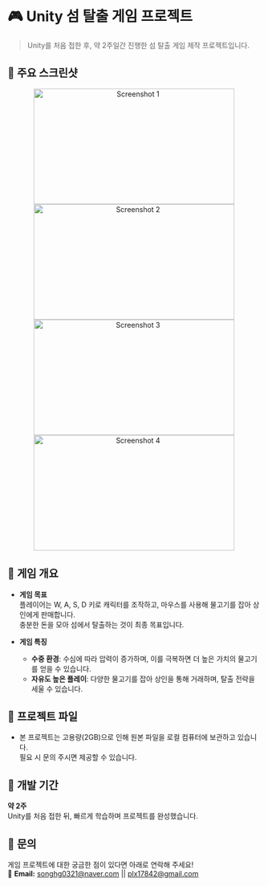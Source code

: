 # 🎮 Unity 섬 탈출 게임 프로젝트

> Unity를 처음 접한 후, 약 2주일간 진행한 섬 탈출 게임 제작 프로젝트입니다.



## 📸 주요 스크린샷
<p align="center">
  <img src="https://github.com/user-attachments/assets/95f4a38b-1df3-40a9-87f6-fba325996ed3" width="400" height="230" alt="Screenshot 1"/>
  <img src="https://github.com/user-attachments/assets/a64feb92-7be7-493c-afaf-4c46f574b6a0" width="400" height="230" alt="Screenshot 2"/>
  <img src="https://github.com/user-attachments/assets/f7b7f451-8308-451d-98d7-e48388a6ce7d" width="400" height="230" alt="Screenshot 3"/>
  <img src="https://github.com/user-attachments/assets/727a97a7-e13d-42dc-b880-7bd8e5523775" width="400" height="230" alt="Screenshot 4"/>
</p>



## 📝 게임 개요

- **게임 목표**  
  플레이어는 W, A, S, D 키로 캐릭터를 조작하고, 마우스를 사용해 물고기를 잡아 상인에게 판매합니다.  
  충분한 돈을 모아 섬에서 탈출하는 것이 최종 목표입니다.

- **게임 특징**
  - **수중 환경**: 수심에 따라 압력이 증가하며, 이를 극복하면 더 높은 가치의 물고기를 얻을 수 있습니다.  
  - **자유도 높은 플레이**: 다양한 물고기를 잡아 상인을 통해 거래하며, 탈출 전략을 세울 수 있습니다.



## 📂 프로젝트 파일

- 본 프로젝트는 고용량(2GB)으로 인해 원본 파일을 로컬 컴퓨터에 보관하고 있습니다.  
  필요 시 문의 주시면 제공할 수 있습니다.



## 📌 개발 기간
**약 2주**  
Unity를 처음 접한 뒤, 빠르게 학습하며 프로젝트를 완성했습니다.



## 📧 문의
게임 프로젝트에 대한 궁금한 점이 있다면 아래로 연락해 주세요!  
📩 **Email:** songhg0321@naver.com || plx17842@gmail.com
